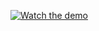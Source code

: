 
[![Watch the demo](https://github.com/user-attachments/assets/01eef562-4b0e-4cea-9ca3-2efdf926902a)](https://github.com/user-attachments/assets/5e8b2b78-f818-48c9-89e5-8399e67db730)



